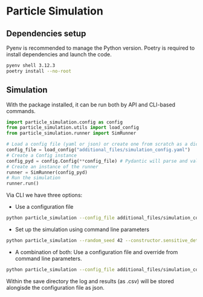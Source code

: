 # Particle Simulation

## Dependencies setup

Pyenv is recommended to manage the Python version.
Poetry is required to install dependencies and launch the code.

```bash
pyenv shell 3.12.3
poetry install --no-root
```

## Simulation

With the package installed, it can be run both by API and CLI-based commands.

```python
import particle_simulation.config as config
from particle_simulation.utils import load_config
from particle_simulation.runner import SimRunner

# Load a config file (yaml or json) or create one from scratch as a dict
config_file = load_config("additional_files/simulation_config.yaml")
# Create a Config instance
config_pyd = config.Config(**config_file) # Pydantic will parse and validate the input config file
# Create an instance of the runner
runner = SimRunner(config_pyd)
# Run the simulation
runner.run()
```
Via CLI we have three options:
- Use a configuration file 
```bash
python particle_simulation --config_file additional_files/simulation_config.yaml
```
- Set up the simulation using command line parameters
```bash
python particle_simulation --random_seed 42 --constructor.sensitive_detectors.enabled True
```
- A combination of both: Use a configuration file and override from command line parameters.
```bash
python particle_simulation --config_file additional_files/simulation_config.yaml --random_seed 648 --constructor.sensitive_detectors.enabled False
```
Within the save directory the log and results (as .csv) will be stored alongisde the configuration file as json. 
